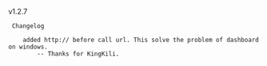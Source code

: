 
v1.2.7

     Changelog

        added http:// before call url. This solve the problem of dashboard on windows.
            -- Thanks for KingKili.